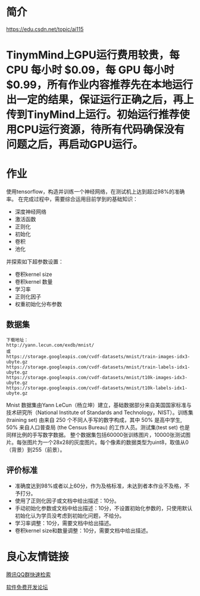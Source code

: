 # 简介
https://edu.csdn.net/topic/ai115

# TinymMind上GPU运行费用较贵，每 CPU 每小时 $0.09，每 GPU 每小时 $0.99，所有作业内容推荐先在本地运行出一定的结果，保证运行正确之后，再上传到TinyMind上运行。初始运行推荐使用CPU运行资源，待所有代码确保没有问题之后，再启动GPU运行。


# 作业
使用tensorflow，构造并训练一个神经网络，在测试机上达到超过98%的准确率。
在完成过程中，需要综合运用目前学到的基础知识：
- 深度神经网络
- 激活函数
- 正则化
- 初始化
- 卷积
- 池化


并探索如下超参数设置：
- 卷积kernel size
- 卷积kernel 数量
- 学习率
- 正则化因子
- 权重初始化分布参数


## 数据集
```
下载地址：
http://yann.lecun.com/exdb/mnist/
或
https://storage.googleapis.com/cvdf-datasets/mnist/train-images-idx3-ubyte.gz
https://storage.googleapis.com/cvdf-datasets/mnist/train-labels-idx1-ubyte.gz
https://storage.googleapis.com/cvdf-datasets/mnist/t10k-images-idx3-ubyte.gz
https://storage.googleapis.com/cvdf-datasets/mnist/t10k-labels-idx1-ubyte.gz

```
Mnist 数据集由Yann LeCun（杨立坤）建立，基础数据部分来自美国国家标准与技术研究所（National Institute of Standards and Technology，NIST）。训练集 (training set) 由来自 250 个不同人手写的数字构成，其中 50% 是高中学生, 50% 来自人口普查局 (the Census Bureau) 的工作人员。测试集(test set) 也是同样比例的手写数字数据。
整个数据集包括60000张训练图片，10000张测试图片。每张图片为一个28x28的灰度图片。每个像素的数据类型为uint8，取值从0（背景）到255（前景）。

## 评价标准

- 准确度达到98%或者以上60分，作为及格标准，未达到者本作业不及格，不予打分。
- 使用了正则化因子或文档中给出描述：10分。
- 手动初始化参数或文档中给出描述：10分，不设置初始化参数的，只使用默认初始化认为学员没考虑到初始化问题，不给分。
- 学习率调整：10分，需要文档中给出描述。
- 卷积kernel size和数量调整：10分，需要文档中给出描述。


 # 良心友情链接

[腾讯QQ群快速检索](http://u.720life.cn/s/8cf73f7c)

[软件免费开发论坛](http://u.720life.cn/s/bbb01dc0)